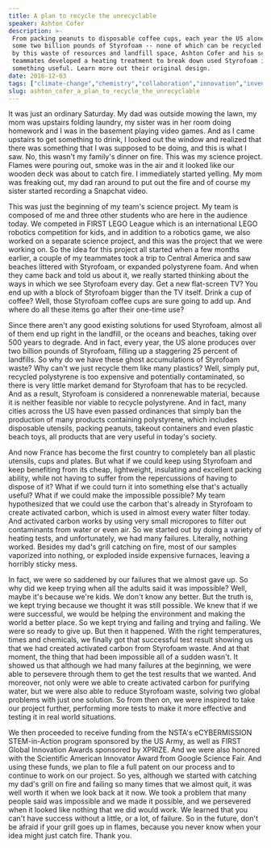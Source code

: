 ```yaml
---
title: A plan to recycle the unrecyclable
speaker: Ashton Cofer
description: >-
 From packing peanuts to disposable coffee cups, each year the US alone produces
 some two billion pounds of Styrofoam -- none of which can be recycled. Frustrated
 by this waste of resources and landfill space, Ashton Cofer and his science fair
 teammates developed a heating treatment to break down used Styrofoam into
 something useful. Learn more out their original design.
date: 2016-12-03
tags: ["climate-change","chemistry","collaboration","innovation","invention","pollution","materials","teded","science","technology","wunderkind","product-design","water"]
slug: ashton_cofer_a_plan_to_recycle_the_unrecyclable
---
```


It was just an ordinary Saturday. My dad was outside mowing the lawn, my mom was upstairs
folding laundry, my sister was in her room doing homework and I was in the basement
playing video games. And as I came upstairs to get something to drink, I looked out the
window and realized that there was something that I was supposed to be doing, and this is
what I saw. No, this wasn't my family's dinner on fire. This was my science project. Flames
were pouring out, smoke was in the air and it looked like our wooden deck was about to
catch fire. I immediately started yelling. My mom was freaking out, my dad ran around to
put out the fire and of course my sister started recording a Snapchat video.

This was just the beginning of my team's science project. My team is composed of me and
three other students who are here in the audience today. We competed in FIRST LEGO League
which is an international LEGO robotics competition for kids, and in addition to a
robotics game, we also worked on a separate science project, and this was the project that
we were working on. So the idea for this project all started when a few months earlier, a
couple of my teammates took a trip to Central America and saw beaches littered with
Styrofoam, or expanded polystyrene foam. And when they came back and told us about it, we
really started thinking about the ways in which we see Styrofoam every day. Get a new
flat-screen TV? You end up with a block of Styrofoam bigger than the TV itself. Drink a
cup of coffee? Well, those Styrofoam coffee cups are sure going to add up. And where do
all these items go after their one-time use?

Since there aren't any good existing solutions for used Styrofoam, almost all of them end
up right in the landfill, or the oceans and beaches, taking over 500 years to degrade. And
in fact, every year, the US alone produces over two billion pounds of Styrofoam, filling
up a staggering 25 percent of landfills. So why do we have these ghost accumulations of
Styrofoam waste? Why can't we just recycle them like many plastics? Well, simply put,
recycled polystyrene is too expensive and potentially contaminated, so there is very
little market demand for Styrofoam that has to be recycled. And as a result, Styrofoam is
considered a nonrenewable material, because it is neither feasible nor viable to recycle
polystyrene. And in fact, many cities across the US have even passed ordinances that
simply ban the production of many products containing polystyrene, which includes
disposable utensils, packing peanuts, takeout containers and even plastic beach toys, all
products that are very useful in today's society.

And now France has become the first country to completely ban all plastic utensils, cups
and plates. But what if we could keep using Styrofoam and keep benefiting from its cheap,
lightweight, insulating and excellent packing ability, while not having to suffer from the
repercussions of having to dispose of it? What if we could turn it into something else
that's actually useful? What if we could make the impossible possible? My team hypothesized
that we could use the carbon that's already in Styrofoam to create activated carbon, which
is used in almost every water filter today. And activated carbon works by using very small
micropores to filter out contaminants from water or even air. So we started out by doing a
variety of heating tests, and unfortunately, we had many failures. Literally, nothing
worked. Besides my dad's grill catching on fire, most of our samples vaporized into
nothing, or exploded inside expensive furnaces, leaving a horribly sticky
mess.

In fact, we were so saddened by our failures that we almost gave up. So why did we keep
trying when all the adults said it was impossible? Well, maybe it's because we're kids. We
don't know any better. But the truth is, we kept trying because we thought it was still
possible. We knew that if we were successful, we would be helping the environment and
making the world a better place. So we kept trying and failing and trying and failing. We
were so ready to give up. But then it happened. With the right temperatures, times and
chemicals, we finally got that successful test result showing us that we had created
activated carbon from Styrofoam waste. And at that moment, the thing that had been
impossible all of a sudden wasn't. It showed us that although we had many failures at the
beginning, we were able to persevere through them to get the test results that we wanted.
And moreover, not only were we able to create activated carbon for purifying water, but we
were also able to reduce Styrofoam waste, solving two global problems with just one
solution. So from then on, we were inspired to take our project further, performing more
tests to make it more effective and testing it in real world situations.

We then proceeded to receive funding from the NSTA's eCYBERMISSION STEM-in-Action program
sponsored by the US Army, as well as FIRST Global Innovation Awards sponsored by XPRIZE.
And we were also honored with the Scientific American Innovator Award from Google Science
Fair. And using these funds, we plan to file a full patent on our process and to continue
to work on our project. So yes, although we started with catching my dad's grill on fire
and failing so many times that we almost quit, it was well worth it when we look back at
it now. We took a problem that many people said was impossible and we made it possible,
and we persevered when it looked like nothing that we did would work. We learned that you
can't have success without a little, or a lot, of failure. So in the future, don't be
afraid if your grill goes up in flames, because you never know when your idea might just
catch fire. Thank you.

<!--
ad_duration=3.33
comment_count=60
event="TED-Ed Weekend"
external_start_time=0
has_talk_citation=1
intro_duration=11.82
is_subtitle_required="False"
is_talk_featured="True"
language="en"
language_swap="False"
native_language="en"
number_of_related_talks=6
number_of_speakers=1
number_of_subtitled_videos=29
number_of_tags=13
number_of_talk_download_languages=30
number_of_talk_more_resources=1
number_of_talk_recommendations=1
number_of_talks_take_actions=0
post_ad_duration=0.83
published_timestamp="2017-03-27 15:12:08"
recording_date="2016-12-03"
speaker_description="Youth inventor"
speaker_is_published=1
speaker_name="Ashton Cofer"
talk_name="A plan to recycle the unrecyclable"
talk_recommendations_blurb="Check out these resources on recycling, curated by Ashton Cofer."
talks_tags=["climate-change","chemistry","collaboration","innovation","invention","pollution","materials","teded","science","technology","wunderkind","product-design","water"]
talks_take_action=[]
url_audio="https://download.ted.com/talks/AshtonCofer_2016Y.mp3?apikey=acme-roadrunner"
url_photo_speaker="https://pe.tedcdn.com/images/ted/468279835d2f82c3086e815bdfb65f8e7728c9b8_254x191.jpg"
url_photo_talk="https://s3.amazonaws.com/talkstar-photos/uploads/7c0861f4-31ec-4baa-9649-907374858ca0/AshtonCofer_2016Y-embed.jpg"
url_webpage="https://www.ted.com/talks/ashton_cofer_a_plan_to_recycle_the_unrecyclable"
video_type_name="TED Stage Talk"
-->